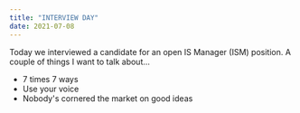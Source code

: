 ```yaml
---
title: "INTERVIEW DAY"
date: 2021-07-08
---
```


Today we interviewed a candidate for an open IS Manager (ISM) position.  A couple of things I want to talk about... 
- 7 times 7 ways
- Use your voice
- Nobody's cornered the market on good ideas
